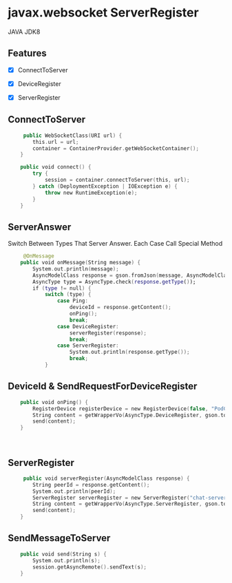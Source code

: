 # javax.websocket ServerRegister


JAVA JDK8
## Features

- [x] ConnectToServer
- [x] DeviceRegister
- [x] ServerRegister


## ConnectToServer

```swift
     public WebSocketClass(URI url) {
        this.url = url;
        container = ContainerProvider.getWebSocketContainer();
    }

    public void connect() {
        try {
            session = container.connectToServer(this, url);
        } catch (DeploymentException | IOException e) {
            throw new RuntimeException(e);
        }
    }

```

## ServerAnswer
Switch Between Types That Server Answer.
Each Case Call Special Method
```swift 
     @OnMessage
    public void onMessage(String message) {
        System.out.println(message);
        AsyncModelClass response = gson.fromJson(message, AsyncModelClass.class);
        AsyncType type = AsyncType.check(response.getType());
        if (type != null) {
            switch (type) {
                case Ping:
                    deviceId = response.getContent();
                    onPing();
                    break;
                case DeviceRegister:
                    serverRegister(response);
                    break;
                case ServerRegister:
                    System.out.println(response.getType());
                    break;
            }
```
## DeviceId & SendRequestForDeviceRegister
```swift
    public void onPing() {
        RegisterDevice registerDevice = new RegisterDevice(false, "PodChat", deviceId);
        String content = getWrapperVo(AsyncType.DeviceRegister, gson.toJson(registerDevice));
        send(content);
    } 
```
<br/>

## ServerRegister
```swift
     public void serverRegister(AsyncModelClass response) {
        String peerId = response.getContent();
        System.out.println(peerId);
        ServerRegister serverRegister = new ServerRegister("chat-server");
        String content = getWrapperVo(AsyncType.ServerRegister, gson.toJson(serverRegister));
        send(content);
    }
```
## SendMessageToServer
```swift
    public void send(String s) {
        System.out.println(s);
        session.getAsyncRemote().sendText(s);
    }
```
